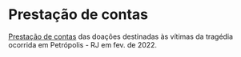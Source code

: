 # Prestação de contas
[Prestação de contas](https://mpds.github.io/doacoes-petropolis-rj/) das doações destinadas às vítimas da tragédia ocorrida em Petrópolis - RJ em fev. de 2022.

<!-- ![Crédito foto: 24H Redação](https://user-images.githubusercontent.com/25796259/154767152-507f0330-5cf4-4702-a003-94d029d481f2.png)

![Crédito foto: Estadão Conteúdo](https://user-images.githubusercontent.com/25796259/154766896-89eca908-eb3c-426c-8a16-6f9fa92fdb87.png)

Fonte: https://www.cnnbrasil.com.br/nacional/chuvas-em-petropolis-rj-deixaram-mortos-bolsonaro-visita-cidade-nesta-sexta/ -->
